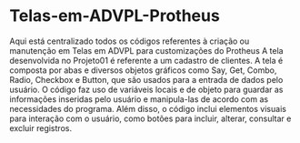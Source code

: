 # Telas-em-ADVPL-Protheus
Aqui está centralizado todos os códigos referentes à criação ou manutenção em Telas em ADVPL para customizações do Protheus
A tela desenvolvida no Projeto01 é referente a um cadastro de clientes. 
A tela é composta por abas e diversos objetos gráficos como Say, Get, Combo, Radio, Checkbox e Button, que são usados para a entrada de dados pelo usuário.
O código faz uso de variáveis locais e de objeto para guardar as informações inseridas pelo usuário e manipula-las de acordo com as necessidades do programa. 
Além disso, o código inclui elementos visuais para interação com o usuário, como botões para incluir, alterar, consultar e excluir registros.
